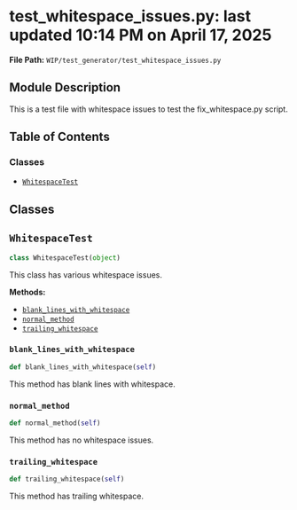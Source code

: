 # test_whitespace_issues.py: last updated 10:14 PM on April 17, 2025

**File Path:** `WIP/test_generator/test_whitespace_issues.py`

## Module Description

This is a test file with whitespace issues to test the fix_whitespace.py script.

## Table of Contents

### Classes

- [`WhitespaceTest`](#whitespacetest)

## Classes

## `WhitespaceTest`

```python
class WhitespaceTest(object)
```

This class has various whitespace issues.

**Methods:**

- [`blank_lines_with_whitespace`](#blank_lines_with_whitespace)
- [`normal_method`](#normal_method)
- [`trailing_whitespace`](#trailing_whitespace)

### `blank_lines_with_whitespace`

```python
def blank_lines_with_whitespace(self)
```

This method has blank lines with whitespace.

### `normal_method`

```python
def normal_method(self)
```

This method has no whitespace issues.

### `trailing_whitespace`

```python
def trailing_whitespace(self)
```

This method has trailing whitespace.
